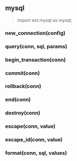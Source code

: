 
## mysql
> import ext.mysql as mysql;

### new_connection(config)

### query(conn, sql, params)

### begin_transaction(conn)

### commit(conn)

### rollback(conn)

### end(conn)

### destroy(conn)

### escape(conn, value)

### escape_id(conn, value)

### format(conn, sql, values)